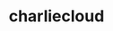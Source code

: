 ---
title: "charliecloud"
layout: cache
categories: [package, develop-2023-05-21]
meta: {"versions": ["0.32"], "compilers": ["gcc@=11.1.0"], "oss": ["ubuntu20.04"], "platforms": ["linux"], "targets": ["ppc64le", "x86_64_v3"], "stacks": ["e4s", "e4s-power", "root"], "num_specs": 2, "num_specs_by_stack": {"root": 2, "e4s-power": 1, "e4s": 1}}
spec_details: [{"hash": "5fa76xbk4j5bz4s27wmujby6uhfytoj3", "compiler": "gcc@=11.1.0", "versions": ["0.32"], "os": "ubuntu20.04", "platform": "linux", "target": "ppc64le", "variants": ["build_system=autotools", "~docs", "~squashfuse"], "stacks": ["root", "e4s-power"], "size": "-", "tarball": "https://binaries.spack.io/releases/develop-2023-05-21/build_cache/linux-ubuntu20.04-ppc64le/gcc-11.1.0/charliecloud-0.32/linux-ubuntu20.04-ppc64le-gcc-11.1.0-charliecloud-0.32-5fa76xbk4j5bz4s27wmujby6uhfytoj3.spack"}, {"hash": "hslzkx2i6wbwlba2vr7fjo3dr7nellf6", "compiler": "gcc@=11.1.0", "versions": ["0.32"], "os": "ubuntu20.04", "platform": "linux", "target": "x86_64_v3", "variants": ["build_system=autotools", "~docs", "~squashfuse"], "stacks": ["e4s", "root"], "size": "-", "tarball": "https://binaries.spack.io/releases/develop-2023-05-21/build_cache/linux-ubuntu20.04-x86_64_v3/gcc-11.1.0/charliecloud-0.32/linux-ubuntu20.04-x86_64_v3-gcc-11.1.0-charliecloud-0.32-hslzkx2i6wbwlba2vr7fjo3dr7nellf6.spack"}]
---